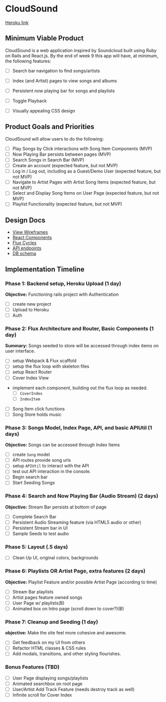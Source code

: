 # CloudSound

[Heroku link][heroku]

[heroku]: https://cloudsoundapp.herokuapp.com

## Minimum Viable Product

CloudSound is a web application inspired by Soundcloud built using Ruby on Rails and React.js. By the end of week 9 this app will have, at minimum, the following features:

- [ ] Search bar navigation to find songs/artists
- [ ] Index (and Artist) pages to view songs and albums
- [ ] Persistent now playing bar for songs and playlists
- [ ] Toggle Playback
- [ ] Visually appealing CSS design


## Product Goals and Priorities

CloudSound will allow users to do the following:

<!-- This is a Markdown checklist. Use it to keep track of your
progress. Put an x between the brackets for a checkmark: [x] -->

- [ ] Play Songs by Click interactions with Song Item Components (MVP)
- [ ] Now Playing Bar persists between pages (MVP)
- [ ] Search Songs in Search Bar (MVP)
- [ ] Create an account (expected feature, but not MVP)
- [ ] Log in / Log out, including as a Guest/Demo User (expected feature, but not MVP)
- [ ] Navigate to Artist Pages with Artist Song Items (expected feature, but not MVP)
- [ ] Select and Display Song Items on User Page (expected feature, but not MVP)
- [ ] Playlist Functionality (expected feature, but not MVP)

## Design Docs
* [View Wireframes][views]
* [React Components][components]
* [Flux Cycles][flux-cycles]
* [API endpoints][api-endpoints]
* [DB schema][schema]

[views]: ./docs/views.md
[components]: ./docs/components.md
[flux-cycles]: ./docs/flux-cycles.md
[api-endpoints]: ./docs/api-endpoints.md
[schema]: ./docs/schema.md

## Implementation Timeline

### Phase 1: Backend setup, Heroku Upload (1 day)

**Objective:** Functioning rails project with Authentication

- [ ] create new project
- [ ] Upload to Heroku
- [ ] Auth

### Phase 2: Flux Architecture and Router, Basic Components (1 day)

**Summary:** Songs seeded to store will be accessed through index items on user interface.

- [ ] setup Webpack & Flux scaffold
- [ ] setup the flux loop with skeleton files
- [ ] setup React Router
- [ ] Cover Index View
- implement each component, building out the flux loop as needed.
  - [ ] `CoverIndex`
  - [ ] `IndexItem`
- [ ] Song Item click functions
- [ ] Song Store holds music

### Phase 3: Songs Model, Index Page, API, and basic APIUtil (1 days)

**Objective:** Songs can be accessed through Index Items

- [ ] create `Song` model
- [ ] API routes provide song urls
- [ ] setup `APIUtil` to interact with the API
- [ ] test out API interaction in the console.
- [ ] Begin search bar
- [ ] Start Seeding Songs

### Phase 4: Search and Now Playing Bar (Audio Stream) (2 days)

**Objective:** Stream Bar persists at bottom of page

- [ ] Complete Search Bar
- [ ] Persistent Audio Streaming feature (via HTML5 audio or other)
- [ ] Persistent Stream bar in UI
- [ ] Sample Seeds to test audio

### Phase 5: Layout (.5 days)

- [ ] Clean Up UI, original colors, backgrounds

### Phase 6: Playlists OR Artist Page, extra features (2 days)

**Objective:** Playlist Feature and/or possible Artist Page (according to time)

- [ ] Stream Bar playlists
- [ ] Artist pages feature owned songs
- [ ] User Page w/ playlists(B)
- [ ] Animated box on Intro page (scroll down to cover?)(B)

### Phase 7: Cleanup and Seeding (1 day)

**objective:** Make the site feel more cohesive and awesome.

- [ ] Get feedback on my UI from others
- [ ] Refactor HTML classes & CSS rules
- [ ] Add modals, transitions, and other styling flourishes.

### Bonus Features (TBD)
- [ ] User Page displaying songs/playlists
- [ ] Animated searchbox on root page
- [ ] User/Artist Add Track Feature (needs destroy track as well)
- [ ] Infinite scroll for Cover Index

[phase-one]: ./docs/phases/phase1.md
[phase-two]: ./docs/phases/phase2.md
[phase-three]: ./docs/phases/phase3.md
[phase-four]: ./docs/phases/phase4.md
[phase-five]: ./docs/phases/phase5.md
